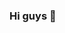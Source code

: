 ### Hi guys 👋

<!--
**Carladella/Carladella** is a ✨ _special_ ✨ repository because its `README.md` (this file) appears on your GitHub profile.

Here are some ideas to get you started:

- Tech Recruiter❤️
- Pedagoga formada🎓
- Apaixonada por todo tipo de arte e mirantes✨
- Aprendendo cada dia mais sobre tecnologias❤️

